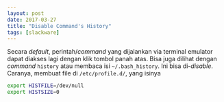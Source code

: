 ```yaml
---
layout: post
date: 2017-03-27
title: "Disable Command's History"
tags: [slackware]
---
```

Secara _default_, perintah/_command_ yang dijalankan via terminal emulator dapat diakses lagi dengan klik tombol panah atas. Bisa juga dilihat dengan _command_ <code>history</code> atau membaca isi <code>~/.bash_history</code>. Ini bisa di-_disable_. Caranya, membuat file di <code>/etc/profile.d/</code>, yang isinya 

```sh
export HISTFILE=/dev/null
export HISTSIZE=0
```

